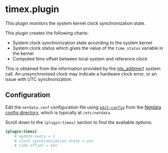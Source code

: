 <!--
title: "timex.plugin"
description: "Monitor the system clock synchronization state."
custom_edit_url: "https://github.com/netdata/netdata/edit/master/collectors/timex.plugin/README.md"
sidebar_label: "timex.plugin"
learn_status: "Published"
learn_topic_type: "References"
learn_rel_path: "System metrics"
-->

# timex.plugin

This plugin monitors the system kernel clock synchronization state.

This plugin creates the following charts:

- System clock synchronization state according to the system kernel
- System clock status which gives the value of the `time_status` variable in the kernel
- Computed time offset between local system and reference clock

This is obtained from the information provided by the [ntp_adjtime()](https://man7.org/linux/man-pages/man2/adjtimex.2.html) system call.
An unsynchronized clock may indicate a hardware clock error, or an issue with UTC synchronization.

## Configuration

Edit the `netdata.conf` configuration file using [`edit-config`](/docs/configure/nodes.md#use-edit-config-to-edit-configuration-files) from the [Netdata config directory](/docs/configure/nodes.md#the-netdata-config-directory), which is typically at `/etc/netdata`.

Scroll down to the `[plugin:timex]` section to find the available options:

```ini
[plugin:timex]
    # update every = 1
    # clock synchronization state = yes
    # time offset = yes
```
